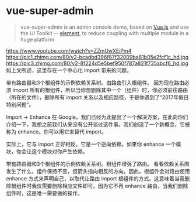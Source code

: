 # vue-super-admin

> vue-super-admin is an admin console demo, based on [Vue.js](https://github.com/vuejs/vue) and use the UI Toolkit -- [element](https://github.com/ElemeFE/element), to reduce coupling with multiple module in a huge platform

https://www.youtube.com/watch?v=ZZmUwXEiPm4
https://pic1.zhimg.com/80/v2-bcadbd396f87f32009ba81b05e2fcf1c_hd.jpg
https://pic3.zhimg.com/80/v2-8f224d5e5bef950f787a821f735abcf6_hd.jpg
如上文所述，这里存在一个中心化 import 带来的问题。

带有路由器和3个根组件的示例依赖关系树。由路由引入根组件。
因为现在路由必须 import 所有的根组件，所以当你想删除其中一个（组件）时，你必须前往路由（所在的文件），删除所有 import 关系以及相应路径，于是你遇到了“2017年假日特别问题”。

Import -> Enhance
在 Google，我们已经为此提出了一个解决方案，在此向你们介绍一下，我想之前我们从来没有公开谈过这件事。我们创造了一个新概念，它被称为 enhance。你可以用它来替代 import。

实际上，它与 import 正好相反。它是一个逆向依赖。如果你 enhance 一个模块，你会让这个模块对你产生依赖。

带有路由器和3个根组件的示例依赖关系树。根组件增强了路由。
看看依赖关系图发生了什么，组件保持不变，但箭头指向相反的方向。因此，根组件会对路由使用 enhance 方式来声明自己，以取代让路由 import 根组件的方式。这意味着当我删除根组件时我仅需要删除相应文件即可。因为它不再 enhance 路由，当我们删除组件时，这是唯一需要做的操作。
